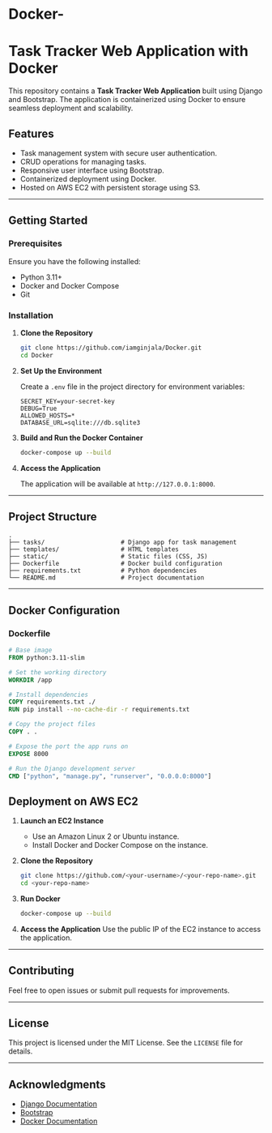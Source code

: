 # Docker-


# Task Tracker Web Application with Docker

This repository contains a **Task Tracker Web Application** built using Django and Bootstrap. The application is containerized using Docker to ensure seamless deployment and scalability.

## Features

- Task management system with secure user authentication.
- CRUD operations for managing tasks.
- Responsive user interface using Bootstrap.
- Containerized deployment using Docker.
- Hosted on AWS EC2 with persistent storage using S3.

---

## Getting Started

### Prerequisites

Ensure you have the following installed:

- Python 3.11+
- Docker and Docker Compose
- Git

### Installation

1. **Clone the Repository**

   ```bash
   git clone https://github.com/iamginjala/Docker.git
   cd Docker
   ```

2. **Set Up the Environment**

   Create a `.env` file in the project directory for environment variables:

   ```env
   SECRET_KEY=your-secret-key
   DEBUG=True
   ALLOWED_HOSTS=*
   DATABASE_URL=sqlite:///db.sqlite3
   ```

3. **Build and Run the Docker Container**

   ```bash
   docker-compose up --build
   ```

4. **Access the Application**

   The application will be available at `http://127.0.0.1:8000`.

---

## Project Structure

```
.
├── tasks/                     # Django app for task management
├── templates/                 # HTML templates
├── static/                    # Static files (CSS, JS)
├── Dockerfile                 # Docker build configuration
├── requirements.txt           # Python dependencies
└── README.md                  # Project documentation
```

---

## Docker Configuration

### Dockerfile

```dockerfile
# Base image
FROM python:3.11-slim

# Set the working directory
WORKDIR /app

# Install dependencies
COPY requirements.txt ./
RUN pip install --no-cache-dir -r requirements.txt

# Copy the project files
COPY . .

# Expose the port the app runs on
EXPOSE 8000

# Run the Django development server
CMD ["python", "manage.py", "runserver", "0.0.0.0:8000"]
```


## Deployment on AWS EC2

1. **Launch an EC2 Instance**
   - Use an Amazon Linux 2 or Ubuntu instance.
   - Install Docker and Docker Compose on the instance.

2. **Clone the Repository**
   ```bash
   git clone https://github.com/<your-username>/<your-repo-name>.git
   cd <your-repo-name>
   ```

3. **Run Docker**
   ```bash
   docker-compose up --build
   ```

4. **Access the Application**
   Use the public IP of the EC2 instance to access the application.

---

## Contributing

Feel free to open issues or submit pull requests for improvements.

---

## License

This project is licensed under the MIT License. See the `LICENSE` file for details.

---

## Acknowledgments

- [Django Documentation](https://docs.djangoproject.com/)
- [Bootstrap](https://getbootstrap.com/)
- [Docker Documentation](https://docs.docker.com/)

